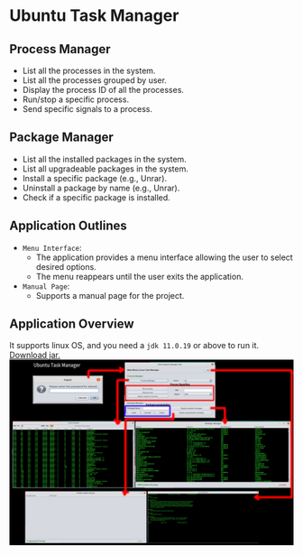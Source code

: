 # Ubuntu Task Manager

## Process Manager
  - List all the processes in the system.
  - List all the processes grouped by user.
  - Display the process ID of all the processes.
  - Run/stop a specific process.
  - Send specific signals to a process.

## Package Manager
  - List all the installed packages in the system.
  - List all upgradeable packages in the system.
  - Install a specific package (e.g., Unrar).
  - Uninstall a package by name (e.g., Unrar).
  - Check if a specific package is installed.

## Application Outlines 
  - `Menu Interface`:
    - The application provides a menu interface allowing the user to select desired options.
    - The menu reappears until the user exits the application.
  - `Manual Page`:
    - Supports a manual page for the project.

## Application Overview
It supports linux OS, and you need a `jdk 11.0.19` or above to run it. [Download jar.](https://raw.githubusercontent.com/AhmedMaherElSaeidi/Ubuntu-Task-Manager/main/dist/TaskManager.rar?token=GHSAT0AAAAAACD6ZU7OSBJWECGPJBIASD3WZFDNKBA)
![Ubuntu task manager](assets/images/task-manager-overview.jpg)
